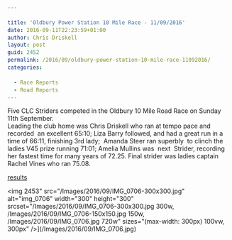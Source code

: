 ```yaml
---

title: 'Oldbury Power Station 10 Mile Race - 11/09/2016'
date: 2016-09-11T22:23:59+01:00
author: Chris Driskell
layout: post
guid: 2452
permalink: /2016/09/oldbury-power-station-10-mile-race-11092016/
categories:

  - Race Reports
  - Road Reports
---
```

 Five CLC Striders competed in the Oldbury 10 Mile Road Race on Sunday 11th September.  
Leading the club home was Chris Driskell who ran at tempo pace and recorded  an excellent 65:10; Liza Barry followed, and had a great run in a time of 66:11, finishing 3rd lady;  Amanda Steer ran superbly  to clinch the ladies V45 prize running 71:01; Amelia Mullins was  next  Strider, recording her fastest time for many years of 72.25. Final strider was ladies captain Rachel Vines who ran 75.08.

[results](https://www.fullonsport.com/event/oldbury-10-miler/results)

<img  2453" src="/Images/2016/09/IMG_0706-300x300.jpg" alt="img_0706" width="300" height="300" srcset="/Images/2016/09/IMG_0706-300x300.jpg 300w, /Images/2016/09/IMG_0706-150x150.jpg 150w, /Images/2016/09/IMG_0706.jpg 720w" sizes="(max-width: 300px) 100vw, 300px" />](/Images/2016/09/IMG_0706.jpg)
